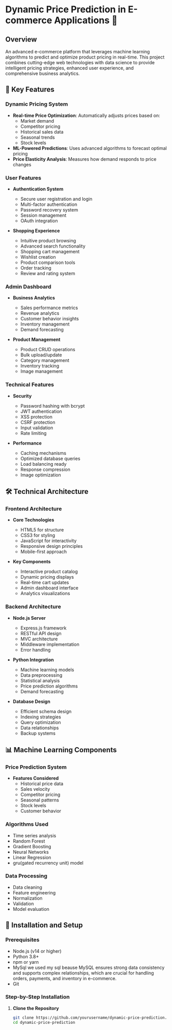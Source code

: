 # Dynamic Price Prediction in E-commerce Applications 🚀

## Overview
An advanced e-commerce platform that leverages machine learning algorithms to predict and optimize product pricing in real-time. This project combines cutting-edge web technologies with data science to provide intelligent pricing strategies, enhanced user experience, and comprehensive business analytics.

## 🌟 Key Features

### Dynamic Pricing System
- **Real-time Price Optimization**: Automatically adjusts prices based on:
  - Market demand
  - Competitor pricing
  - Historical sales data
  - Seasonal trends
  - Stock levels
- **ML-Powered Predictions**: Uses advanced algorithms to forecast optimal pricing
- **Price Elasticity Analysis**: Measures how demand responds to price changes

### User Features
- **Authentication System**
  - Secure user registration and login
  - Multi-factor authentication
  - Password recovery system
  - Session management
  - OAuth integration

- **Shopping Experience**
  - Intuitive product browsing
  - Advanced search functionality
  - Shopping cart management
  - Wishlist creation
  - Product comparison tools
  - Order tracking
  - Review and rating system

### Admin Dashboard
- **Business Analytics**
  - Sales performance metrics
  - Revenue analytics
  - Customer behavior insights
  - Inventory management
  - Demand forecasting

- **Product Management**
  - Product CRUD operations
  - Bulk upload/update
  - Category management
  - Inventory tracking
  - Image management

### Technical Features
- **Security**
  - Password hashing with bcrypt
  - JWT authentication
  - XSS protection
  - CSRF protection
  - Input validation
  - Rate limiting

- **Performance**
  - Caching mechanisms
  - Optimized database queries
  - Load balancing ready
  - Response compression
  - Image optimization

## 🛠️ Technical Architecture

### Frontend Architecture
- **Core Technologies**
  - HTML5 for structure
  - CSS3 for styling
  - JavaScript for interactivity
  - Responsive design principles
  - Mobile-first approach

- **Key Components**
  - Interactive product catalog
  - Dynamic pricing displays
  - Real-time cart updates
  - Admin dashboard interface
  - Analytics visualizations

### Backend Architecture
- **Node.js Server**
  - Express.js framework
  - RESTful API design
  - MVC architecture
  - Middleware implementation
  - Error handling

- **Python Integration**
  - Machine learning models
  - Data preprocessing
  - Statistical analysis
  - Price prediction algorithms
  - Demand forecasting

- **Database Design**
  - Efficient schema design
  - Indexing strategies
  - Query optimization
  - Data relationships
  - Backup systems

## 📊 Machine Learning Components

### Price Prediction System
- **Features Considered**
  - Historical price data
  - Sales velocity
  - Competitor pricing
  - Seasonal patterns
  - Stock levels
  - Customer behavior

### Algorithms Used
- Time series analysis
- Random Forest
- Gradient Boosting
- Neural Networks
- Linear Regression
- gru(gated recurrency unit) model

### Data Processing
- Data cleaning
- Feature engineering
- Normalization
- Validation
- Model evaluation

## 🚀 Installation and Setup

### Prerequisites
- Node.js (v14 or higher)
- Python 3.8+
- npm or yarn
- MySql we used my sql beause MySQL ensures strong data consistency and supports complex relationships, which are crucial for handling orders, payments, and inventory in e-commerce.
- Git

### Step-by-Step Installation
1. **Clone the Repository**
   ```bash
   git clone https://github.com/yourusername/dynamic-price-prediction.git
   cd dynamic-price-prediction
